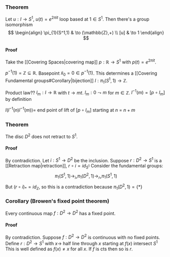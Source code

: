 ### Theorem
Let $u:I\to S^1$, $u(t)=e^{2\pi it}$ loop based at $1\in S^1$. Then there's a group isomorphism
$$
\begin{align}
\pi_{1}(S^1,1) & \to (\mathbb{Z},+) \\
[u] & \to 1
\end{align}
$$
#### Proof
Take the [[Covering Spaces|covering map]] $p:\mathbb{R}\to S^1$ with $p(t)=e^{2\pi it}$.

$p ^{-1}(1)=\mathbb{Z}\subseteq \mathbb{R}$.
Basepoint $\tilde{x}_{0}=0\in p ^{-1}(1)$. 
This determines a [[Covering Fundamental groups#Corollary|bijection]] $l:\pi_{1}(S^1,1)\to \mathbb{Z}$.

Product law??
$l_{m}:I\to \mathbb{R}$ with $t\to mt$.
$l_{m}:0\leadsto m$ for $m\in \mathbb{Z}$.
$l ^{-1}(m)=[p\circ l_{m}]$ by definition

$l(l^{-1}(n)l^{-1}(m))=$ end point of lift of $[p\circ l_{m}]$ starting at $n$ = $n+m$

### Theorem
The disc $D^2$ does not retract to $S^1$. 
#### Proof
By contradiction.
Let $i:S^1\to D^2$ be the inclusion.
Suppose $r:D^2\to S^1$ is a [[Retraction map|retraction]], $r\circ i=id_{S^1}$
Consider the fundamental groups:
$$
\pi_{1}(S^1,1)\to_{i_{*}} \pi_{1}(D^2,1)\to_{r_{*}} \pi_{1}(S^1,1)
$$
But $(r\circ i)_{*}=id_{\mathbb{Z}}$, so this is a contradiction because $\pi_{1}(D^2,1)=\{ * \}$
### Corollary (Browen's fixed point theorem)
Every continuous map $f:D^2\to D^2$ has a fixed point.
#### Proof
By contradiction.
Suppose $f:D^2\to D^2$ is continuous with no fixed points.
Define $r:D^2\to S^1$ 
with $x\to$ half line through $x$ starting at $f(x)$ intersect $S^1$
This is well defined as $f(x)\neq x$ for all $x$.
If $f$ is cts then so is $r$.
